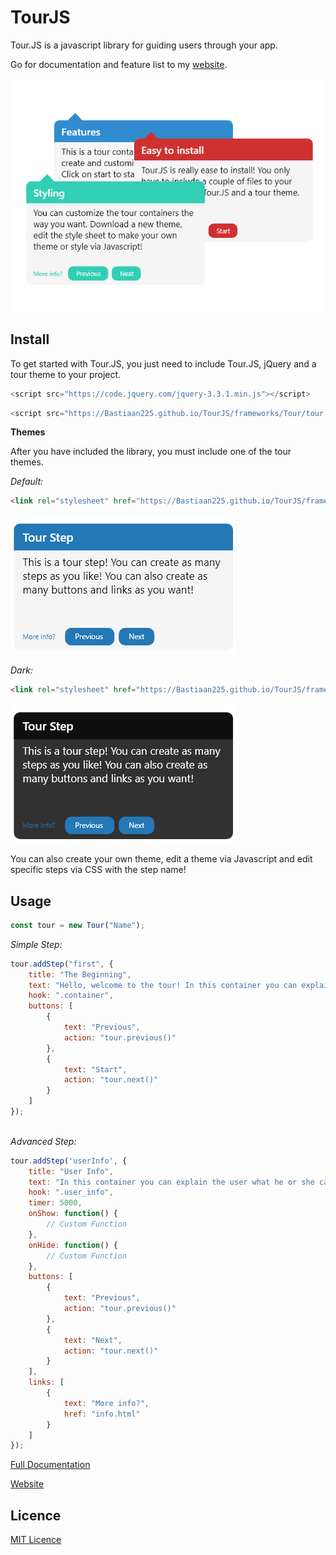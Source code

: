 [website]: https://bastiaan225.github.io/TourJS/

# TourJS
Tour.JS is a javascript library for guiding users through your app.

Go for documentation and feature list to my [website][website].

<p align="center">
    <a href="https://bastiaan225.github.io/TourJS/">
        <img src="https://github.com/Bastiaan225/TourJS/blob/master/IMAGES/tour-container-grouped.png">
    </a>
</p>

**Install**
---
To get started with Tour.JS, you just need to include Tour.JS, jQuery and a tour theme to your project.
```javascript
<script src="https://code.jquery.com/jquery-3.3.1.min.js"></script>
```

```javascript
<script src="https://Bastiaan225.github.io/TourJS/frameworks/Tour/tour.js"></script>
```

**Themes**

After you have included the library, you must include one of the tour themes.

*Default:*
```html
<link rel="stylesheet" href="https://Bastiaan225.github.io/TourJS/frameworks/Tour/tour-default.css">
```
![Default Theme](https://github.com/Bastiaan225/TourJS/blob/master/IMAGES/tour-default.png)

*Dark:*
```html
<link rel="stylesheet" href="https://Bastiaan225.github.io/TourJS/frameworks/Tour/tour-dark.css">           
```
![Default Theme](https://github.com/Bastiaan225/TourJS/blob/master/IMAGES/tour-dark.png)

You can also create your own theme, edit a theme via Javascript and edit specific steps via CSS with the step name!

**Usage**
---
```javascript
const tour = new Tour("Name");
```

*Simple Step:*
```javascript
tour.addStep("first", {
    title: "The Beginning",
    text: "Hello, welcome to the tour! In this container you can explain the user what he or she can do.",
    hook: ".container",
    buttons: [
        {
            text: "Previous",
            action: "tour.previous()"
        },
        {
            text: "Start",
            action: "tour.next()"
        }
    ]
});
           
```

*Advanced Step:*
```javascript
tour.addStep('userInfo', {
    title: "User Info",
    text: "In this container you can explain the user what he or she can do.",
    hook: ".user_info",
    timer: 5000,
    onShow: function() {
        // Custom Function
    },
    onHide: function() {
        // Custom Function
    },
    buttons: [
        {
            text: "Previous",
            action: "tour.previous()"
        },
        {
            text: "Next",
            action: "tour.next()"
        }
    ],
    links: [
        {
            text: "More info?",
            href: "info.html"
        }
    ]
});
```

[Full Documentation](https://bastiaan225.github.io/TourJS/documentation.html)

[Website][website]

**Licence**
---
[MIT Licence](https://github.com/Bastiaan225/TourJS/blob/master/LICENSE)
